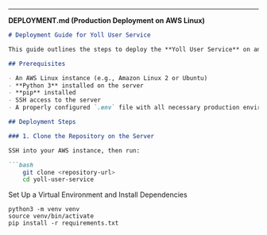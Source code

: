 ---

**DEPLOYMENT.md (Production Deployment on AWS Linux)**

```markdown
# Deployment Guide for Yoll User Service

This guide outlines the steps to deploy the **Yoll User Service** on an AWS Linux instance. The deployment uses a virtual environment, Gunicorn as the WSGI server, and no reverse proxy (like Nginx) is required.

## Prerequisites

- An AWS Linux instance (e.g., Amazon Linux 2 or Ubuntu)
- **Python 3** installed on the server
- **pip** installed
- SSH access to the server
- A properly configured `.env` file with all necessary production environment variables

## Deployment Steps

### 1. Clone the Repository on the Server

SSH into your AWS instance, then run:

```bash
    git clone <repository-url>
    cd yoll-user-service
```

Set Up a Virtual Environment and Install Dependencies
```
python3 -m venv venv
source venv/bin/activate
pip install -r requirements.txt
```